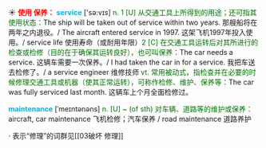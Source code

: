 ☀ <font color="red">**使用 保养：**</font>
<font color="sky blue">**service**</font> ['sə:vɪs] 
<font color="rgb(227, 108, 9)">n. 1 [U] 从交通工具上所得到的用途；还可指其使用状态：</font>The ship will be taken out of service within two years. 那艘船将在两年之内退役。/ The aircraft entered service in 1997. 这架飞机1997年投入使用。/ service life 使用寿命（或耐用年限）<font color="rgb(227, 108, 9)">2 [C] 在交通工具运转后对其所进行的检查或检修（目的在于确保其运转良好），也可叫保养：</font>The car needs a service. 这辆车需要一次保养。/ I had taken the car in for a service. 我把车送去检修了。/ a service engineer 维修技师 <font color="rgb(227, 108, 9)">vt. 常用被动式，指检查并在必要的时候修理交通工具或机器（使其正常运转），可称作检修、维护、保养等：</font>The car was fully serviced last month. 这辆车上个月全面检修过。
           
<font color="sky blue">**maintenance**</font> [ˈmeɪntənəns]
<font color="rgb(227, 108, 9)">n. [U] ~ (of sth) 对车辆、道路等的维护或保养：</font>aircraft, car maintenance 飞机检修；汽车保养 / road maintenance 道路养护 

· 表示“修理”的词群见[[03破坏 修理]]
